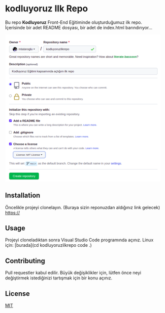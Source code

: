 # kodluyoruz Ilk Repo

Bu repo **Kodluyoruz** Front-End Eğitiminde oluşturduğumuz ilk repo. İçerisinde bir adet README dosyası, bir adet de index.html barındırıyor...

![ilkrep0](image/firstrepo.png)

## Installation
Öncelikle projeyi clonelayın. (Buraya sizin reponuzdan aldığınız link gelecek)
[https://](git@github.com:mtataroglu/kodluyoruzilkrepo.git)

## Usage
Projeyi cloneladıktan sonra Visual Studio Code programında açınız.
Linux için:
[burada](cd kodluyoruzilkrepo
code .)

## Contributing
Pull requestler kabul edilir. Büyük değişiklikler için, lütfen önce neyi değiştirmek istediğinizi tartışmak için bir konu açınız.

## License
[MIT](https://choosealicense.com/licenses/mit/) 